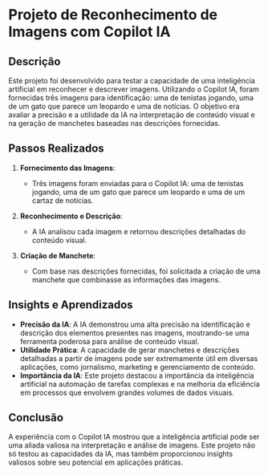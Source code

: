 # Projeto de Reconhecimento de Imagens com Copilot IA

## Descrição

Este projeto foi desenvolvido para testar a capacidade de uma inteligência artificial em reconhecer e descrever imagens. Utilizando o Copilot IA, foram fornecidas três imagens para identificação: uma de tenistas jogando, uma de um gato que parece um leopardo e uma de notícias. O objetivo era avaliar a precisão e a utilidade da IA na interpretação de conteúdo visual e na geração de manchetes baseadas nas descrições fornecidas.

## Passos Realizados

1. **Fornecimento das Imagens**:
   - Três imagens foram enviadas para o Copilot IA: uma de tenistas jogando, uma de um gato que parece um leopardo e uma de um cartaz de notícias.
   
2. **Reconhecimento e Descrição**:
   - A IA analisou cada imagem e retornou descrições detalhadas do conteúdo visual.
   
3. **Criação de Manchete**:
   - Com base nas descrições fornecidas, foi solicitada a criação de uma manchete que combinasse as informações das imagens.

## Insights e Aprendizados

- **Precisão da IA**: A IA demonstrou uma alta precisão na identificação e descrição dos elementos presentes nas imagens, mostrando-se uma ferramenta poderosa para análise de conteúdo visual.
- **Utilidade Prática**: A capacidade de gerar manchetes e descrições detalhadas a partir de imagens pode ser extremamente útil em diversas aplicações, como jornalismo, marketing e gerenciamento de conteúdo.
- **Importância da IA**: Este projeto destacou a importância da inteligência artificial na automação de tarefas complexas e na melhoria da eficiência em processos que envolvem grandes volumes de dados visuais.

## Conclusão

A experiência com o Copilot IA mostrou que a inteligência artificial pode ser uma aliada valiosa na interpretação e análise de imagens. Este projeto não só testou as capacidades da IA, mas também proporcionou insights valiosos sobre seu potencial em aplicações práticas.
